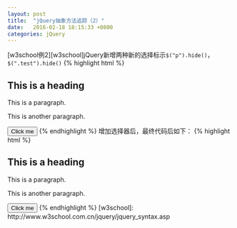 ```yaml
---
layout: post
title:  "jQuery抽象方法追踪（2）"
date:   2016-02-18 18:15:33 +0800
categories: jQuery
---
```

[w3school例2][w3school]jQuery新增两种新的选择标示`$("p").hide()`，`$(".test").hide()`
{% highlight html %}
<html>
<head>
<script type="text/javascript">
$(document).ready(function(){
  $("button").click(function(){
    $("#test").hide();
    $(".foo").hide();
  });
});
function $(selector) {
	return new makeQ(selector);
	function makeQ(selector) {
		if(typeof selector === "string") {
			var nodes = document.getElementsByTagName(selector);
			for(var i=0; i< nodes.length; i++) {
				this[i] = nodes[i];
			}
			this.click = function(callback) {
				for(var i in this) {
					//初始版本不严谨，应该处理key是数字字符串的属性
					if(!isNaN(i)) {
				    	this[i].onclick = callback;
				    }
				}
			}
			//都是批量设置DOM对象属性，应该可以进一步抽象
			this.hide = function() {
				for(var i in this) {
					if(!isNaN(i)) {
						this[i].style.display = "none";
					}   
				}				
			}			
		} else {
			this[0] = selector;
			this.ready = function(callback) {
				this[0].addEventListener('DOMContentLoaded', callback);
			}
			this.hide = function() {
				this[0].style.display = "none";
			}
		}
	}
}
</script>
</head>
<body>
<h2 class="foo">This is a heading</h2>
<p class="foo">This is a paragraph.</p>
<p id="test">This is another paragraph.</p>
<button type="button">Click me</button>
</body>
</html>
{% endhighlight %}
增加选择器后，最终代码后如下：
{% highlight html %}
<html>
<head>
<script type="text/javascript">
$(document).ready(function(){
  $("button").click(function(){
  	console.log('daw');
    $("#test").hide();
    $(".foo").hide();
  });
});
function $(selector) {
	return new makeQ(selector);
	function makeQ(selector) {
		var nodes = {};
		//应该写个匹配css选择器的正则
		if(typeof selector === "string") {
			if(selector[0] === "#") {
				this[0] = document.getElementById(selector.substr(1));
			} else if(selector[0] === ".") {
				nodes = document.getElementsByClassName(selector.substr(1));
			} else {
				nodes = document.getElementsByTagName(selector);			
			}
			for(var i=0; i< nodes.length; i++) {
				this[i] = nodes[i];
			}
			this.click = function(callback) {
				for(var i in this) {
					//初始版本不严谨，应该处理key是数字字符串的属性
					if(!isNaN(i)) {
				    	this[i].onclick = callback;
				    }
				}
			}
			//都是批量设置DOM对象属性，应该可以进一步抽象
			this.hide = function() {
				for(var i in this) {
					if(!isNaN(i)) {
						this[i].style.display = "none";
					}   
				}				
			}			
		} else {
			this[0] = selector;
			this.ready = function(callback) {
				this[0].addEventListener('DOMContentLoaded', callback);
			}
			this.hide = function() {
				this[0].style.display = "none";
			}
		}
	}
}
</script>
</head>
<body>
<h2 class="foo">This is a heading</h2>
<p class="foo">This is a paragraph.</p>
<p id="test">This is another paragraph.</p>
<button type="button">Click me</button>
</body>
</html>
{% endhighlight %}
[w3school]: http://www.w3school.com.cn/jquery/jquery_syntax.asp